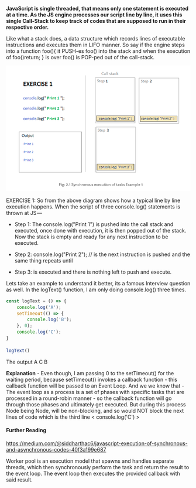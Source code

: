 **JavaScript is single threaded, that means only one statement is executed at a time. As the JS engine processes our script line by line, it uses this single Call-Stack to keep track of codes that are supposed to run in their respective order.**

Like what a stack does, a data structure which records lines of executable instructions and executes them in LIFO manner. So say if the engine steps into a function foo(){ it PUSH-es foo() into the stack and when the execution of foo()return; } is over foo() is POP-ped out of the call-stack.

<img src="./sequential-execution-1.png">

EXERCISE 1: So from the above diagram shows how a typical line by line execution happens. When the script of three console.log() statements is thrown at JS — 

- Step 1: The console.log("Print 1") is pushed into the call stack and executed, once done with execution, it is then popped out of the stack. Now the stack is empty and ready for any next instruction to be executed.

- Step 2: console.log("Print 2"); // is the next instruction is pushed and the same thing repeats until

- Step 3: is executed and there is nothing left to push and execute.

Lets take an example to understand it better, its a famous Interview question as well. In the logText() function, I am only doing console.log() three times.

```js
const logText = () => {
    console.log('A');
    setTimeout(() => {
        console.log('B');
    }, 0);
    console.log('C');
}

logText()
```

The output
A
C
B

**Explanation** - Even though, I am passing 0 to the setTimeout() for the waiting period, because setTimeout() invokes a callback function - this callback function will be passed to an Event Loop. And we we know that - The event loop as a process is a set of phases with specific tasks that are processed in a round-robin manner - so the callback function will go through those phases and ultimately get executed. But during this process Node being Node, will be non-blocking, and so would NOT block the next lines of code which is the third line < console.log('C') >

#### Further Reading

https://medium.com/@siddharthac6/javascript-execution-of-synchronous-and-asynchronous-codes-40f3a199e687

Worker pool is an execution model that spawns and handles separate threads, which then synchronously perform the task and return the result to the event loop. The event loop then executes the provided callback with said result.
